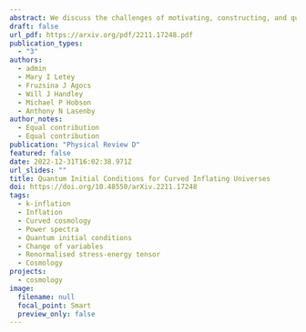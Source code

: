 ```yaml
---
abstract: We discuss the challenges of motivating, constructing, and quantizing a canonically normalized inflationary perturbation in spatially curved universes. We show that this has historically proved challenging due to the interaction of nonadiabaticity with spatial curvature. We construct a novel curvature perturbation that is canonically normalized in the sense of its equation of motion and is unique up to a single scalar parameter. With this construction it becomes possible to set initial conditions invariant under canonical transformations, overcoming known ambiguities in the literature. This corrected quantization has potentially observational consequences via modifications to the primordial power spectrum at large angular scales, as well as theoretical implications for quantization procedures in curved cosmologies filled with a scalar field.
draft: false
url_pdf: https://arxiv.org/pdf/2211.17248.pdf
publication_types:
  - "3"
authors:
  - admin
  - Mary I Letey
  - Fruzsina J Agocs
  - Will J Handley
  - Michael P Hobson
  - Anthony N Lasenby
author_notes:
  - Equal contribution
  - Equal contribution
publication: "Physical Review D"
featured: false
date: 2022-12-31T16:02:38.971Z
url_slides: ""
title: Quantum Initial Conditions for Curved Inflating Universes
doi: https://doi.org/10.48550/arXiv.2211.17248
tags:
  - k-inflation
  - Inflation
  - Curved cosmology
  - Power spectra
  - Quantum initial conditions
  - Change of variables
  - Renormalised stress-energy tensor
  - Cosmology
projects:
  - cosmology
image:
  filename: null
  focal_point: Smart
  preview_only: false
---
```


